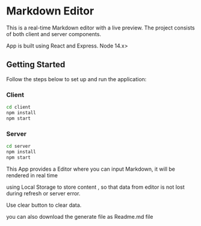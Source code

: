 # Markdown Editor

This is a real-time Markdown editor with a live preview. The project consists of both client and server components.

App is built using React and Express. Node 14.x>

## Getting Started

Follow the steps below to set up and run the application:

### Client

```bash
cd client
npm install
npm start 
```
### Server

```bash
cd server
npm install
npm start
```

This App provides  a Editor where you can input Markdown, it will be rendered in real time

using Local Storage to store content , so that data from editor is not lost during refresh or server error.

Use clear button to clear data.

you can also download the generate file as Readme.md file
